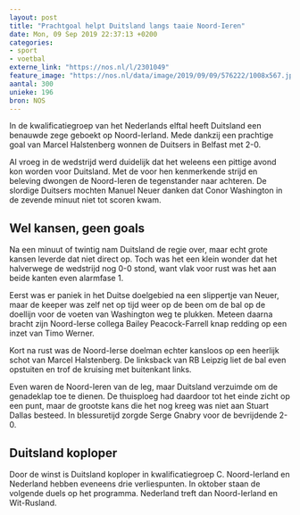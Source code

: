 ```yaml
---
layout: post
title: "Prachtgoal helpt Duitsland langs taaie Noord-Ieren"
date: Mon, 09 Sep 2019 22:37:13 +0200
categories: 
- sport 
- voetbal 
externe_link: "https://nos.nl/l/2301049"
feature_image: "https://nos.nl/data/image/2019/09/09/576222/1008x567.jpg"
aantal: 300
unieke: 196
bron: NOS
---
```


<p>In de kwalificatiegroep van het Nederlands elftal heeft Duitsland een benauwde zege geboekt op Noord-Ierland. Mede dankzij een prachtige goal van Marcel Halstenberg wonnen de Duitsers in Belfast met 2-0.</p>
<p>Al vroeg in de wedstrijd werd duidelijk dat het weleens een pittige avond kon worden voor Duitsland. Met de voor hen kenmerkende strijd en beleving dwongen de Noord-Ieren de tegenstander naar achteren. De slordige Duitsers mochten Manuel Neuer danken dat Conor Washington in de zevende minuut niet tot scoren kwam.</p>
<h2>Wel kansen, geen goals</h2>
<p>Na een minuut of twintig nam Duitsland de regie over, maar echt grote kansen leverde dat niet direct op. Toch was het een klein wonder dat het halverwege de wedstrijd nog 0-0 stond, want vlak voor rust was het aan beide kanten even alarmfase 1.</p>
<p>Eerst was er paniek in het Duitse doelgebied na een slippertje van Neuer, maar de keeper was zelf net op tijd weer op de been om de bal op de doellijn voor de voeten van Washington weg te plukken. Meteen daarna bracht zijn Noord-Ierse collega Bailey Peacock-Farrell knap redding op een inzet van Timo Werner.</p>
<p>Kort na rust was de Noord-Ierse doelman echter kansloos op een heerlijk schot van Marcel Halstenberg. De linksback van RB Leipzig liet de bal even opstuiten en trof de kruising met buitenkant links.</p>
<p>Even waren de Noord-Ieren van de leg, maar Duitsland verzuimde om de genadeklap toe te dienen. De thuisploeg had daardoor tot het einde zicht op een punt, maar de grootste kans die het nog kreeg was niet aan Stuart Dallas besteed. In blessuretijd zorgde Serge Gnabry voor de bevrijdende 2-0.</p>
<h2>Duitsland koploper</h2>
<p>Door de winst is Duitsland koploper in kwalificatiegroep C. Noord-Ierland en Nederland hebben eveneens drie verliespunten. In oktober staan de volgende duels op het programma. Nederland treft dan Noord-Ierland en Wit-Rusland.</p>
